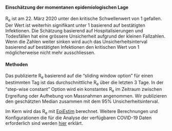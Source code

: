 <h4>Einschätzung der momentanen epidemiologischen Lage</h4>

R<sub>e</sub> ist am 22. März 2020 unter den kritische Schwellenwert von 1 gefallen. Der Wert ist weiterhin signifikant unter 1 basierend auf bestätigten Infektionen. Die Schätzung basierend auf Hospitalisierungen und Todesfällen hat eine grössere Unsicherheit aufgrund der kleinen Fallzahlen. Wenn die Zahlen weiter sinken wird auch das Unsicherheitsinterval basierend auf bestätigten Infektionen den kritischen Wert von 1 möglicherweise nicht mehr ausschliessen.

<h4>Methoden</h4>

Das publizierte R<sub>e</sub> basierend auf die “sliding window option” für einen bestimmten Tag ist das durchschnittliche R<sub>e</sub> über die letzten 3 Tage. In der “step-wise constant” Option wird ein konstantes R<sub>e</sub> im Zeitraum zwischen Ergreifung oder Aufhebung von Massnahmen angenommen. Wir publizieren den geschätzten Median zusammen mit dem 95% Unsicherheitsinterval.

Im Kern wird das R<sub>e</sub> mit [EpiEstim](https://academic.oup.com/aje/article/178/9/1505/89262) berechnet. Weitere Berechnungen und Konfigurationen die für die Analyse der verfügbaren COVID-19 Daten erforderlich sind werden [hier](https://smw.ch/article/doi/smw.2020.20271) erklärt.
